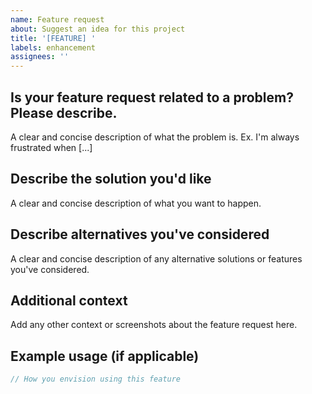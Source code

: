 ```yaml
---
name: Feature request
about: Suggest an idea for this project
title: '[FEATURE] '
labels: enhancement
assignees: ''
---
```


## Is your feature request related to a problem? Please describe.

A clear and concise description of what the problem is. Ex. I'm always frustrated when [...]

## Describe the solution you'd like

A clear and concise description of what you want to happen.

## Describe alternatives you've considered

A clear and concise description of any alternative solutions or features you've considered.

## Additional context

Add any other context or screenshots about the feature request here.

## Example usage (if applicable)

```javascript
// How you envision using this feature
```

